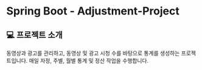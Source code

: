  # Spring Boot - Adjustment-Project
   
  
 
## 💻 프로젝트 소개
동영상과 광고를 관리하고, 동영상 및 광고 시청 수를 바탕으로 통계를 생성하는 프로젝트입니다.
매일 자정, 주별, 월별 통계 및 정산 작업을 수행합니다.

